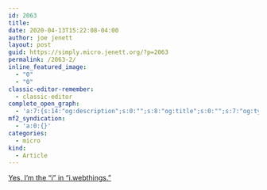 ```yaml
---
id: 2063
title: 
date: 2020-04-13T15:22:08-04:00
author: joe jenett
layout: post
guid: https://simply.micro.jenett.org/?p=2063
permalink: /2063-2/
inline_featured_image:
  - "0"
  - "0"
classic-editor-remember:
  - classic-editor
complete_open_graph:
  - 'a:7:{s:14:"og:description";s:0:"";s:8:"og:title";s:0:"";s:7:"og:type";s:0:"";s:12:"twitter:card";s:7:"summary";s:15:"twitter:creator";s:0:"";s:19:"twitter:description";s:0:"";s:8:"og:image";s:0:"";}'
mf2_syndication:
  - 'a:0:{}'
categories:
  - micro
kind:
  - Article
---
```

[Yes, I’m the “i” in “i.webthings.”](https://iwebthings.jenett.org/yes-im-the-i-in-i-webthings/ "Indeed!")